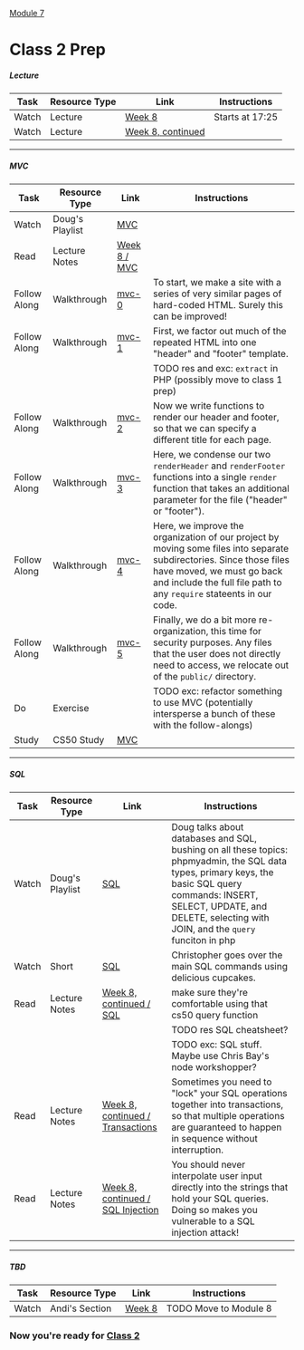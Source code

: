 [Module 7](../..)

# Class 2 Prep


##### Lecture
Task | Resource Type | Link | Instructions
-----|------|------|------
Watch | Lecture | <a href="https://youtu.be/rJeP65u84ec?t=1045" target="_blank">Week 8</a> | Starts at 17:25
Watch | Lecture | <a href="https://www.youtube.com/watch?v=yoDrhOZCKWo" target="_blank">Week 8, continued</a>

***

##### MVC
Task | Resource Type | Link | Instructions
-----|------|------|------
Watch | Doug's Playlist | <a href="https://www.youtube.com/watch?v=XdCxfJki4t4&list=PLhQjrBD2T380EySS3Y9fBANbblTRxT5Av&index=3" target="_blank">MVC</a>
Read | Lecture Notes | <a href="http://cdn.cs50.net/2015/fall/lectures/8/m/notes8m/notes8m.html#mvc" target="_blank">Week 8 / MVC</a> 
Follow Along | Walkthrough | <a href="https://www.youtube.com/watch?v=3Jy0OIaHviI&index=2&list=PLhQjrBD2T3810Z6sRJdj148H0ANU2jJcO" target="_blank">mvc-0</a> | To start, we make a site with a series of very similar pages of hard-coded HTML. Surely this can be improved!
Follow Along | Walkthrough | <a href="https://www.youtube.com/watch?v=OwY_kl87bxY&list=PLhQjrBD2T3810Z6sRJdj148H0ANU2jJcO&index=3" target="_blank">mvc-1</a> | First, we factor out much of the repeated HTML into one "header" and "footer" template.
|||| TODO res and exc: `extract` in PHP (possibly move to class 1 prep)
Follow Along | Walkthrough | <a href="https://www.youtube.com/watch?v=-6FRpI6V788&list=PLhQjrBD2T3810Z6sRJdj148H0ANU2jJcO&index=4" target="_blank">mvc-2</a> | Now we write functions to render our header and footer, so that we can specify a different title for each page.
Follow Along | Walkthrough | <a href="https://www.youtube.com/watch?v=5juddGp7D9g&index=5&list=PLhQjrBD2T3810Z6sRJdj148H0ANU2jJcO" target="_blank">mvc-3</a> | Here, we condense our two `renderHeader` and `renderFooter` functions into a single `render` function that takes an additional parameter for the file ("header" or "footer").
Follow Along | Walkthrough | <a href="https://www.youtube.com/watch?v=CsmWCvlbXMQ&index=6&list=PLhQjrBD2T3810Z6sRJdj148H0ANU2jJcO" target="_blank">mvc-4</a> | Here, we improve the organization of our project by moving some files into separate subdirectories. Since those files have moved, we must go back and include the full file path to any `require` stateents in our code.
Follow Along | Walkthrough | <a href="https://www.youtube.com/watch?v=IbfPIpPAbf4&index=7&list=PLhQjrBD2T3810Z6sRJdj148H0ANU2jJcO" target="_blank">mvc-5</a> | Finally, we do a bit more re-organization, this time for security purposes. Any files that the user does not directly need to access, we relocate out of the `public/` directory.
Do | Exercise | | TODO exc: refactor something to use MVC (potentially intersperse a bunch of these with the follow-alongs)
Study | CS50 Study | <a href="https://study.cs50.net/mvc?toc=mvc" target="_blank">MVC</a>

***

##### SQL
Task | Resource Type | Link | Instructions
-----|------|------|------
Watch | Doug's Playlist | <a href="https://www.youtube.com/watch?v=BPOH5WLf3yM&index=4&list=PLhQjrBD2T380EySS3Y9fBANbblTRxT5Av" target="_blank">SQL</a> | Doug talks about databases and SQL, bushing on all these topics: phpmyadmin, the SQL data types, primary keys, the basic SQL query commands: INSERT, SELECT, UPDATE, and DELETE, selecting with JOIN, and the `query` funciton in php
Watch | Short | <a href="https://www.youtube.com/watch?v=G58ujNjWEJY&index=44&list=PLhQjrBD2T380dhmG9KMjsOQogweyjEeVQ" target="_blank">SQL</a> | Christopher goes over the main SQL commands using delicious cupcakes.
Read | Lecture Notes | <a href="http://cdn.cs50.net/2015/fall/lectures/8/w/notes8w/notes8w.html#sql" target="_blank">Week 8, continued / SQL</a> | make sure they're comfortable using that cs50 query function
|||| TODO res SQL cheatsheet?
|||| TODO exc: SQL stuff. Maybe use Chris Bay's node workshopper?
Read | Lecture Notes | <a href="http://cdn.cs50.net/2015/fall/lectures/8/w/notes8w/notes8w.html#transactions" target="_blank">Week 8, continued / Transactions</a> | Sometimes you need to "lock" your SQL operations together into transactions, so that multiple operations are guaranteed to happen in sequence without interruption. 
Read | Lecture Notes | <a href="http://cdn.cs50.net/2015/fall/lectures/8/w/notes8w/notes8w.html#sql_injection" target="_blank">Week 8, continued / SQL Injection</a> | You should never interpolate user input directly into the strings that hold your SQL queries. Doing so makes you vulnerable to a SQL injection attack! 

***

##### TBD
Task | Resource Type | Link | Instructions
-----|------|------|------
Watch | Andi's Section | <a href="https://www.youtube.com/watch?v=UuNuJ4Q6b-s&feature=youtu.be" target="_blank">Week 8</a> | TODO Move to Module 8

### Now you're ready for [Class 2](../class2)
